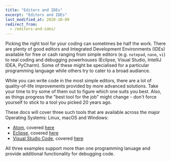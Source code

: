 ```yaml
---
title: "Editors and IDEs"
excerpt: "Editors and IDEs"
last_modified_at: 2020-10-09
redirect_from:
  - /editors-and-ides/
---
```


Picking the right tool for your coding can sometimes be half the work.
There are plenty of good editors and Integrated Development Environments (IDEs) available for free or cash ranging from simple editors (e.g. `notepad`, `nano`, `vi`) to real coding and debugging powerhouses (Eclipse, Visual Studio,  IntelliJ IDEA, PyCharm).
Some of these might be specialised for a particular programming language while others try to cater to a broad audiance.

While you can write code in the most simple editors, there are a lot of quality-of-life improvements provided by more advanced solutions.
Take your time to try some of them out to figure which one suits you best.
Also, as things progress the "best tool for the job" might change - don't force yourself to stick to a tool you picked 20 years ago.

These docs will cover three such tools that are available across the major Operating Systems: Linux, macOS and Windows:

- [Atom](https://atom.io/), covered [here](editors-and-ides/atom)
- [Eclipse](https://www.eclipse.org/), covered [here](editors-and-ides/eclipse)
- [Visual Studio Code](https://code.visualstudio.com/), covered [here](editors-and-ides/vscode)

All three examples support more than one programming lanuage and provide additional functionality for debugging code.
